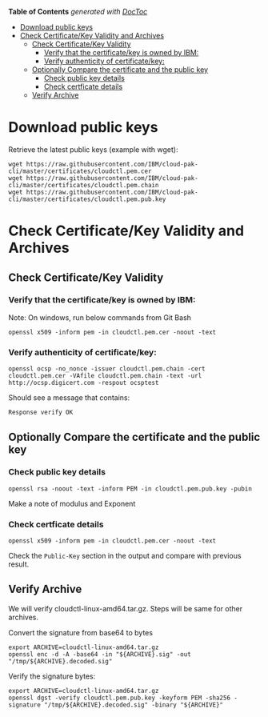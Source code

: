 <!-- START doctoc generated TOC please keep comment here to allow auto update -->
<!-- DON'T EDIT THIS SECTION, INSTEAD RE-RUN doctoc TO UPDATE -->
**Table of Contents**  *generated with [DocToc](https://github.com/thlorenz/doctoc)*

- [Download public keys](#download-public-keys)
- [Check Certificate/Key Validity and Archives](#check-certificatekey-validity-and-archives)
  - [Check Certificate/Key Validity](#check-certificatekey-validity)
    - [Verify that the certificate/key is owned by IBM:](#verify-that-the-certificatekey-is-owned-by-ibm)
    - [Verify authenticity of certificate/key:](#verify-authenticity-of-certificatekey)
  - [Optionally Compare the certificate and the public key](#optionally-compare-the-certificate-and-the-public-key)
    - [Check public key details](#check-public-key-details)
    - [Check certficate details](#check-certficate-details)
  - [Verify Archive](#verify-archive)

<!-- END doctoc generated TOC please keep comment here to allow auto update -->

# Download public keys

Retrieve the latest public keys (example with wget):
```
wget https://raw.githubusercontent.com/IBM/cloud-pak-cli/master/certificates/cloudctl.pem.cer
wget https://raw.githubusercontent.com/IBM/cloud-pak-cli/master/certificates/cloudctl.pem.chain
wget https://raw.githubusercontent.com/IBM/cloud-pak-cli/master/certificates/cloudctl.pem.pub.key
```

# Check Certificate/Key Validity and Archives

## Check Certificate/Key Validity

### Verify that the certificate/key is owned by IBM:
Note: On windows, run below commands from Git Bash

```
openssl x509 -inform pem -in cloudctl.pem.cer -noout -text
```

### Verify authenticity of certificate/key:

```
openssl ocsp -no_nonce -issuer cloudctl.pem.chain -cert cloudctl.pem.cer -VAfile cloudctl.pem.chain -text -url http://ocsp.digicert.com -respout ocsptest
```

Should see a message that contains:

`Response verify OK`

## Optionally Compare the certificate and the public key

### Check public key details

```
openssl rsa -noout -text -inform PEM -in cloudctl.pem.pub.key -pubin
```

Make a note of modulus and Exponent

### Check certficate details

```
openssl x509 -inform pem -in cloudctl.pem.cer -noout -text
```

Check the `Public-Key` section in the output and compare with previous result.


## Verify Archive

We will verify cloudctl-linux-amd64.tar.gz. Steps will be same for other archives.

Convert the signature from base64 to bytes

```
export ARCHIVE=cloudctl-linux-amd64.tar.gz
openssl enc -d -A -base64 -in "${ARCHIVE}.sig" -out "/tmp/${ARCHIVE}.decoded.sig"
```

Verify the signature bytes:

```
export ARCHIVE=cloudctl-linux-amd64.tar.gz
openssl dgst -verify cloudctl.pem.pub.key -keyform PEM -sha256 -signature "/tmp/${ARCHIVE}.decoded.sig" -binary "${ARCHIVE}"
```